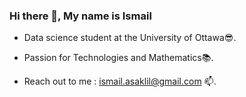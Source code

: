 ### Hi there 👋, My name is Ismail 

<!--
**asaklil/asaklil** is a ✨ _special_ ✨ repository because its `README.md` (this file) appears on your GitHub profile.

Here are some ideas to get you started:

- 🔭 I’m currently working on ...
- 🌱 I’m currently learning ...
- 👯 I’m looking to collaborate on ...
- 🤔 I’m looking for help with ...
- 💬 Ask me about ...
- 📫 How to reach me: ...
- 😄 Pronouns: ...
- ⚡ Fun fact: ...
-->
- Data science student at the University of Ottawa😎.

- Passion for Technologies and Mathematics📚.

- Reach out to me : ismail.asaklil@gmail.com 📫.
